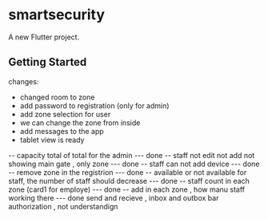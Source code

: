 # smartsecurity

A new Flutter project.

## Getting Started

changes:
- changed room to zone
- add password to registration (only for admin)
- add zone selection for user
- we can change the zone from inside
- add messages to the app
- tablet view is ready


 -- capacity total of total for the admin  --- done
 -- staff not edit not add not showing main gate , only zone  --- done
 -- staff can not add device  --- done
 -- remove zone in the registrion  --- done
 -- available or not available for staff, the number of staff should decrease  --- done
 -- staff count in each zone (card1 for employe)  --- done
 -- add in each zone , how manu staff working there   --- done
send and recieve , inbox and outbox
bar authorization , not understandign


